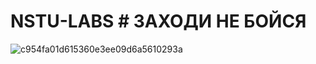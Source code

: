 # NSTU-LABS    # ЗАХОДИ НЕ БОЙСЯ
![c954fa01d615360e3ee09d6a5610293a](https://github.com/pwrTwilight/NSTU-LABS/assets/119431277/c93b5f3d-4095-40db-853d-9edb4b493135)

